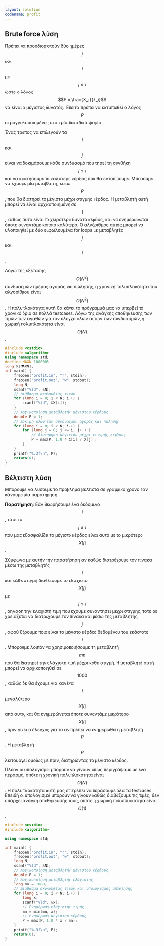 ```yaml
---
layout: solution
codename: profit
---
```


## Brute force λύση

Πρέπει να προσδιοριστούν δύο ημέρες $$j$$ και $$i$$ με $$j \leq i$$ ώστε ο λόγος $$P = \frac{X_j}{X_i}$$ να είναι ο μέγιστος δυνατός. Έπειτα πρέπει να εκτυπωθεί ο λόγος $$P$$ στρογγυλοποιημένος στα τρία δεκαδικά ψηφία.

Ένας τρόπος να επιλεγούν τα $$i$$ και $$j$$ είναι να δοκιμάσουμε κάθε συνδυασμό που τηρεί τη συνθήκη $$j \leq i$$ και να κρατήσουμε το καλύτερο κέρδος που θα εντοπίσουμε. Μπορούμε να έχουμε μία μεταβλητή, έστω $$P$$, που θα διατηρεί το μέγιστο μέχρι στιγμης κέρδος. Η μεταβλητή αυτή μπορεί να είναι αρχικοποιημένη σε $$1$$, καθώς αυτό είναι το χειρότερο δυνατό κέρδος, και να ενημερώνεται όποτε συναντάμε κάποιο καλύτερο. Ο αλγόριθμος αυτός μπορεί να υλοποιηθεί με δύο εμφωλευμένα for loops με μεταβλητές $$j$$ και $$i$$.

Λόγω της εξέτασης $$O(N^2)$$ συνδυασμών ημέρας αγοράς και πώλησης, η χρονική πολυπλοκότητα του αλγορίθμου είναι $$O(N^2)$$. Η πολυπλοκότητα αυτή θα κάνει το πρόγραμμά μας να υπερβεί το χρονικό όριο σε πολλά testcases. Λόγω της ανάγκης αποθήκευσης των τιμών των αγαθών για τον έλεγχο όλων αυτών των συνδυασμών, η χωρική πολυπλοκότητα είναι $$O(N)$$.

```c++
#include <cstdio>
#include <algorithm>
using namespace std;
#define MAXN 1000005
long X[MAXN];
int main() {
    freopen("profit.in", "r", stdin);
    freopen("profit.out", "w", stdout);
    long N;
    scanf("%ld", &N);
    // Διάβασμα ακολουθίας τιμών
    for (long i = 0; i < N; i++) {
        scanf("%ld", &X[i]);
    }
    // Αρχικοποίηση μεταβλητής μέγιστου κέρδους
    double P = 1;
    // Δοκιμή όλων των συνδυασμών αγοράς και πώλησης
    for (long i = 0; i < N; i++) {
        for (long j = 0; j <= i; j++) {
            // Διατήρηση μέγιστου μέχρι στιγμής κέρδους
            P = max(P, 1.0 * X[i] / X[j]);
        }
    }
    printf("%.3f\n", P);
    return(0);
}
```

## Βέλτιστη λύση

Μπορούμε να λύσουμε το πρόβλημα βέλτιστα σε γραμμικό χρόνο εάν κάνουμε μία παρατήρηση.

**Παρατήρηση**: Εάν θεωρήσουμε ένα δεδομένο $$i$$, τότε το $$j \leq i$$ που μας εξασφαλίζει το μέγιστο κέρδος είναι αυτό με το μικρότερο $$X[j]$$.

Σύμφωνα με αυτήν την παρατήρηση αν καθώς διατρέχουμε τον πίνακα μέσω της μεταβλητής $$i$$ και κάθε στιγμή διαθέτουμε το ελάχιστο $$X[j]$$ με $$j \leq i$$, δηλαδή την ελάχιστη τιμή που έχουμε συναντήσει μέχρι στιγμής, τότε δε χρειάζεται να διατρέχουμε τον πίνακα και μέσω της μεταβλητής $$j$$, αφού ξέρουμε ποιο είναι το μέγιστο κέρδος δεδομένου του εκάστοτε $$i$$. Μπορούμε λοιπόν να χρησιμοποιήσουμε τη μεταβλητή $$mn$$ που θα διατηρεί την ελάχιστη τιμή μέχρι κάθε στιγμή. Η μεταβλητή αυτή μπορεί να αρχικοποιηθεί σε $$1000$$, καθώς δε θα έχουμε για κανένα $$i$$ μεγαλύτερο $$X[i]$$ από αυτό, και θα ενημερώνεται όποτε συναντάμε μικρότερο $$X[i]$$, πριν γίνει ο έλεγχος για το αν πρέπει να ενημερωθεί η μεταβλητή $$P$$. Η μεταβλητή $$P$$ λειτουργεί ομοίως με πριν, διατηρώντας το μέγιστο κέρδος.

Πλέον οι υπολογισμοί μπορούν να γίνουν όπως περιγράψαμε με ένα πέρασμα, οπότε η χρονική πολυπλοκότητα είναι $$O(N)$$. Η πολυπλοκότητα αυτή μας επιτρέπει να περάσουμε όλα τα testcases. Επειδή οι υπολογισμοί μπορούν να γίνουν καθώς διαβάζουμε τις τιμές, δεν υπάρχει ανάγκη αποθήκευσής τους, οπότε η χωρική πολυπλοκότητα είναι $$O(1)$$.

```c++
#include <cstdio>
#include <algorithm>

using namespace std;

int main() {
    freopen("profit.in", "r", stdin);
    freopen("profit.out", "w", stdout);
    long N;
    scanf("%ld", &N);
    // Αρχικοποίηση μεταβλητής μέγιστου κέρδους
    double P = 1;
    // Αρχικοποίηση μεταβλητής ελάχιστης
    long mn = 1000;
    // Διάβασμα ακολουθίας τιμών και υπολογισμός απάντησης
    for (long i = 0; i < N; i++) {
        long x;
        scanf("%ld", &x);
        // Ενημέρωση ελάχιστης τιμής
        mn = min(mn, x);
        // Ενημέρωση μέγιστου κέρδους
        P = max(P, 1.0 * x / mn);
    }
    printf("%.3f\n", P);
    return(0);
}
```
